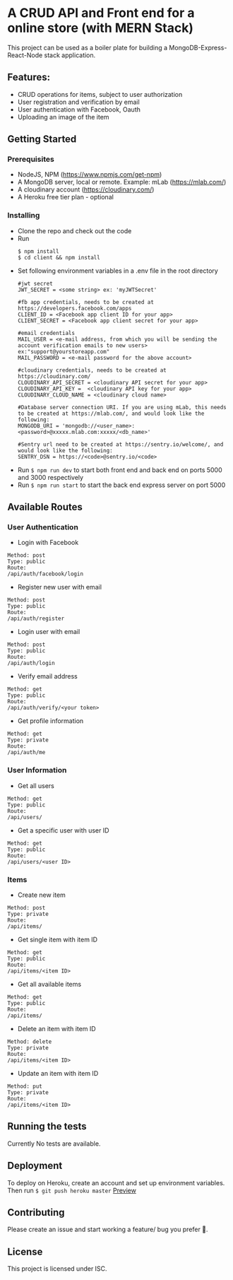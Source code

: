 # A CRUD API and Front end for a online store (with MERN Stack)
This project can be used as a boiler plate for building a MongoDB-Express-React-Node stack application.
## Features:
  - CRUD operations for items, subject to user authorization
  - User registration and verification by email
  - User authentication with Facebook, Oauth
  - Uploading an image of the item

## Getting Started
### Prerequisites

 - NodeJS, NPM (https://www.npmjs.com/get-npm)
 - A MongoDB server, local or remote. Example: mLab (https://mlab.com/)
 - A cloudinary account (https://cloudinary.com/)
 - A Heroku free tier plan - optional

### Installing

  - Clone the repo and check out the code
  - Run 
    ```
    $ npm install 
    $ cd client && npm install
    ```
  - Set following environment variables in a .env file in the root directory
    ``` 
    #jwt secret
    JWT_SECRET = <some string> ex: 'myJWTSecret'
    
    #fb app credentials, needs to be created at https://developers.facebook.com/apps
    CLIENT_ID = <Facebook app client ID for your app> 
    CLIENT_SECRET = <Facebook app client secret for your app>
    
    #email credentials
    MAIL_USER = <e-mail address, from which you will be sending the account verification emails to new users> ex:"support@yourstoreapp.com"
    MAIL_PASSWORD = <e-mail password for the above account> 
    
    #cloudinary credentials, needs to be created at https://cloudinary.com/
    CLOUDINARY_API_SECRET = <cloudinary API secret for your app>
    CLOUDINARY_API_KEY =  <cloudinary API key for your app>
    CLOUDINARY_CLOUD_NAME = <cloudinary cloud name>
    
    #Database server connection URI. If you are using mLab, this needs to be created at https://mlab.com/, and would look like the following:
    MONGODB_URI = 'mongodb://<user_name>:<password>@xxxxx.mlab.com:xxxxx/<db_name>'

    #Sentry url need to be created at https://sentry.io/welcome/, and would look like the following:
    SENTRY_DSN = https://<code>@sentry.io/<code> 
  - Run ``$ npm run dev`` to start both front end and back end on ports 5000 and 3000 respectively
  - Run ``$ npm run start`` to start the back end express server on port 5000

## Available Routes

### User Authentication

- Login with Facebook

```
Method: post
Type: public
Route:
/api/auth/facebook/login
```

- Register new user with email

```
Method: post
Type: public
Route:
/api/auth/register
```

- Login user with email

```
Method: post
Type: public
Route:
/api/auth/login
```

- Verify email address

```
Method: get
Type: public
Route:
/api/auth/verify/<your token>
```

- Get profile information

```
Method: get
Type: private
Route:
/api/auth/me
```

### User Information

- Get all users

```
Method: get
Type: public
Route:
/api/users/
```

- Get a specific user with user ID

```
Method: get
Type: public
Route:
/api/users/<user ID>
```

### Items

- Create new item

```
Method: post
Type: private
Route:
/api/items/
```

- Get single item with item ID

```
Method: get
Type: public
Route:
/api/items/<item ID>
```

- Get all available items

```
Method: get
Type: public
Route:
/api/items/
```

- Delete an item with item ID

```
Method: delete
Type: private
Route:
/api/items/<item ID>
```

- Update an item with item ID

```
Method: put
Type: private
Route:
/api/items/<item ID>
```

## Running the tests

Currently No tests are available.

## Deployment
To deploy on Heroku, create an account and set up environment variables. Then run ``$ git push heroku master``
[Preview](https://frozen-lake-54898.herokuapp.com/)

## Contributing

Please create an issue and start working a feature/ bug you prefer :rocket:.

## License

This project is licensed under ISC.

